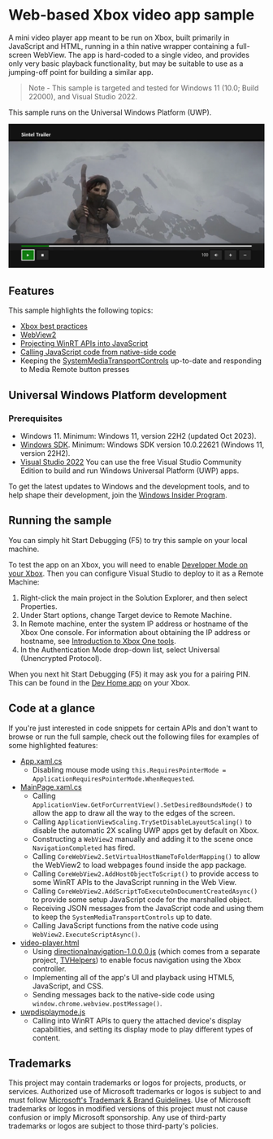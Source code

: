 # Web-based Xbox video app sample

A mini video player app meant to be run on Xbox, built primarily in JavaScript and HTML, running in a thin native wrapper containing a full-screen WebView. The app is hard-coded to a single video, and provides only very basic playback functionality, but may be suitable to use as a jumping-off point for building a similar app.

> Note - This sample is targeted and tested for Windows 11 (10.0; Build 22000), and Visual Studio 2022.

This sample runs on the Universal Windows Platform (UWP). 

![Video app screenshot](../../../Images/VideoAppScreenshot.png)

## Features

This sample highlights the following topics:

* [Xbox best practices](https://docs.microsoft.com/windows/uwp/xbox-apps/tailoring-for-xbox)
* [WebView2](https://learn.microsoft.com/en-us/microsoft-edge/webview2/concepts/overview-features-apis)
* [Projecting WinRT APIs into JavaScript](https://learn.microsoft.com/en-us/microsoft-edge/webview2/how-to/winrt-from-js)
* [Calling JavaScript code from native-side code](https://learn.microsoft.com/en-us/microsoft-edge/webview2/how-to/javascript)
* Keeping the [SystemMediaTransportControls](https://learn.microsoft.com/en-us/windows/uwp/audio-video-camera/system-media-transport-controls) up-to-date and responding to Media Remote button presses

## Universal Windows Platform development

### Prerequisites

- Windows 11. Minimum: Windows 11, version 22H2 (updated Oct 2023).
- [Windows SDK](https://developer.microsoft.com/windows/downloads/windows-sdk/). Minimum: Windows SDK version 10.0.22621 (Windows 11, version 22H2).
- [Visual Studio 2022](https://visualstudio.microsoft.com/) You can use the free Visual Studio Community Edition to build and run Windows Universal Platform (UWP) apps.

To get the latest updates to Windows and the development tools, and to help shape their development, join the [Windows Insider Program](https://insider.windows.com).

## Running the sample

You can simply hit Start Debugging (F5) to try this sample on your local machine.

To test the app on an Xbox, you will need to enable [Developer Mode on your Xbox](https://docs.microsoft.com/windows/uwp/xbox-apps/devkit-activation). Then you can configure Visual Studio to deploy to it as a Remote Machine:
1. Right-click the main project in the Solution Explorer, and then select Properties.
2. Under Start options, change Target device to Remote Machine.
3. In Remote machine, enter the system IP address or hostname of the Xbox One console. For information about obtaining the IP address or hostname, see [Introduction to Xbox One tools](https://docs.microsoft.com/windows/uwp/xbox-apps/introduction-to-xbox-tools).
4. In the Authentication Mode drop-down list, select Universal (Unencrypted Protocol).

When you next hit Start Debugging (F5) it may ask you for a pairing PIN. This can be found in the [Dev Home app](https://docs.microsoft.com/windows/uwp/xbox-apps/dev-home) on your Xbox.

## Code at a glance

If you're just interested in code snippets for certain APIs and don't want to browse or run the full sample, check out the following files for examples of some highlighted features:

* [App.xaml.cs](/WebView2/cs/JavaScriptVideoSample/JavaScriptVideoSample/App.xaml.cs#L38)
    - Disabling mouse mode using `this.RequiresPointerMode = ApplicationRequiresPointerMode.WhenRequested`.
* [MainPage.xaml.cs](/WebView2/cs/JavaScriptVideoSample/JavaScriptVideoSample/MainPage.xaml.cs#L64)
	- Calling `ApplicationView.GetForCurrentView().SetDesiredBoundsMode()` to allow the app to draw all the way to the edges of the screen.
    - Calling `ApplicationViewScaling.TrySetDisableLayoutScaling()` to disable the automatic 2X scaling UWP apps get by default on Xbox.
    - Constructing a `WebView2` manually and adding it to the scene once `NavigationCompleted` has fired.
    - Calling `CoreWebView2.SetVirtualHostNameToFolderMapping()` to allow the WebView2 to load webpages found inside the app package.
    - Calling `CoreWebView2.AddHostObjectToScript()` to provide access to some WinRT APIs to the JavaScript running in the Web View.
    - Calling `CoreWebView2.AddScriptToExecuteOnDocumentCreatedAsync()` to provide some setup JavaScript code for the marshalled object.
    - Receiving JSON messages from the JavaScript code and using them to keep the `SystemMediaTransportControls` up to date.
    - Calling JavaScript functions from the native code using `WebView2.ExecuteScriptAsync()`.
* [video-player.html](/WebView2/WebCode/video-player.html#L13)
    - Using [directionalnavigation-1.0.0.0.js](/WebView2/WebCode/libs/directionalnavigation-1.0.0.0.js) (which comes from a separate project, [TVHelpers](https://github.com/Microsoft/TVHelpers)) to enable focus navigation using the Xbox controller.
    - Implementing all of the app's UI and playback using HTML5, JavaScript, and CSS.
    - Sending messages back to the native-side code using `window.chrome.webview.postMessage()`.
* [uwpdisplaymode.js](/WebView2/WebCode/uwpdisplaymode.js)
    - Calling into WinRT APIs to query the attached device's display capabilities, and setting its display mode to play different types of content.

## Trademarks

This project may contain trademarks or logos for projects, products, or services. Authorized use of Microsoft 
trademarks or logos is subject to and must follow 
[Microsoft's Trademark & Brand Guidelines](https://www.microsoft.com/en-us/legal/intellectualproperty/trademarks/usage/general).
Use of Microsoft trademarks or logos in modified versions of this project must not cause confusion or imply Microsoft sponsorship.
Any use of third-party trademarks or logos are subject to those third-party's policies.